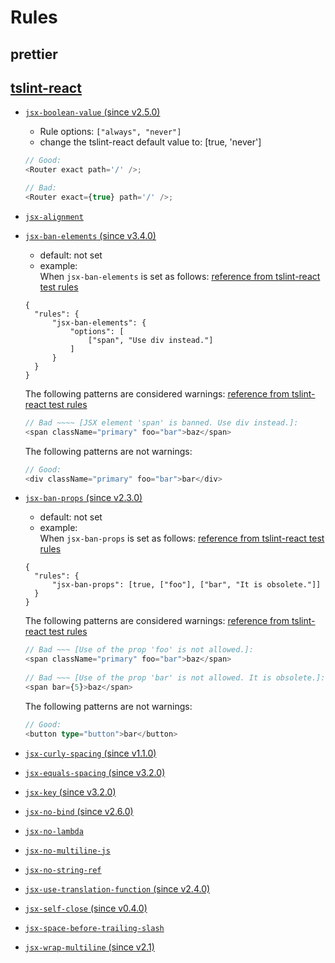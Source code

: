 # Rules

## prettier

## [tslint-react](https://github.com/palantir/tslint-react#rules)

- [`jsx-boolean-value` (since v2.5.0)](https://github.com/yannickcr/eslint-plugin-react/blob/master/docs/rules/jsx-boolean-value.md)
  - Rule options: `["always", "never"]`
  - change the tslint-react default value to: [true, 'never']
  ```ts
  // Good:
  <Router exact path='/' />;
  
  // Bad:
  <Router exact={true} path='/' />;
  ```

- [`jsx-alignment`](https://github.com/palantir/tslint-react#rules)
  
- [`jsx-ban-elements` (since v3.4.0)](https://github.com/palantir/tslint-react#rules)
  - default: not set
  - example:  
  When `jsx-ban-elements` is set as follows: [reference from tslint-react test rules](https://github.com/palantir/tslint-react/blob/master/test/rules/jsx-ban-elements/tslint.json)
  ```
  {
    "rules": {
        "jsx-ban-elements": {
            "options": [
                ["span", "Use div instead."]
            ]
        }
    }
  }
  ```
  The following patterns are considered warnings: [reference from tslint-react test rules](https://github.com/palantir/tslint-react/blob/master/test/rules/jsx-ban-elements/test.tsx.lint) 
  ```ts
  // Bad ~~~~ [JSX element 'span' is banned. Use div instead.]:
  <span className="primary" foo="bar">baz</span>
  ```
  The following patterns are not warnings:
  ```ts
  // Good:
  <div className="primary" foo="bar">bar</div>
  ```
  
- [`jsx-ban-props` (since v2.3.0)](https://github.com/palantir/tslint-react#rules)
  - default: not set
  - example:  
  When `jsx-ban-props` is set as follows: [reference from tslint-react test rules](https://github.com/palantir/tslint-react/blob/master/test/rules/jsx-ban-props/tslint.json)
  ```
  {
    "rules": {
        "jsx-ban-props": [true, ["foo"], ["bar", "It is obsolete."]]
    }
  }
  ```
  The following patterns are considered warnings: [reference from tslint-react test rules](https://github.com/palantir/tslint-react/blob/master/test/rules/jsx-ban-props/test.tsx.lint) 
  ```ts
  // Bad ~~~ [Use of the prop 'foo' is not allowed.]:
  <span className="primary" foo="bar">baz</span>
                          
  // Bad ~~~ [Use of the prop 'bar' is not allowed. It is obsolete.]:
  <span bar={5}>baz</span>
  ```
  The following patterns are not warnings:
  ```ts
  // Good:
  <button type="button">bar</button>
  ```

- [`jsx-curly-spacing` (since v1.1.0)](https://github.com/yannickcr/eslint-plugin-react/blob/master/docs/rules/jsx-curly-spacing.md)

- [`jsx-equals-spacing` (since v3.2.0)](https://github.com/yannickcr/eslint-plugin-react/blob/master/docs/rules/jsx-equals-spacing.md)
  
- [`jsx-key` (since v3.2.0)](https://github.com/yannickcr/eslint-plugin-react/blob/master/docs/rules/jsx-key.md)
 
- [`jsx-no-bind` (since v2.6.0)](https://github.com/yannickcr/eslint-plugin-react/blob/master/docs/rules/jsx-no-bind.md)
  
- [`jsx-no-lambda`](https://github.com/palantir/tslint-react#rules)

- [`jsx-no-multiline-js`](https://github.com/palantir/tslint-react#rules)
  
- [`jsx-no-string-ref`](https://github.com/yannickcr/eslint-plugin-react/blob/master/docs/rules/no-string-refs.md)
  
- [`jsx-use-translation-function` (since v2.4.0)](https://github.com/palantir/tslint-react#rules)
   
- [`jsx-self-close` (since v0.4.0)](https://github.com/palantir/tslint-react#rules)

- [`jsx-space-before-trailing-slash`](https://github.com/yannickcr/eslint-plugin-react/blob/master/docs/rules/jsx-space-before-closing.md)

- [`jsx-wrap-multiline` (since v2.1)](https://github.com/yannickcr/eslint-plugin-react/blob/master/docs/rules/jsx-wrap-multilines.md)
